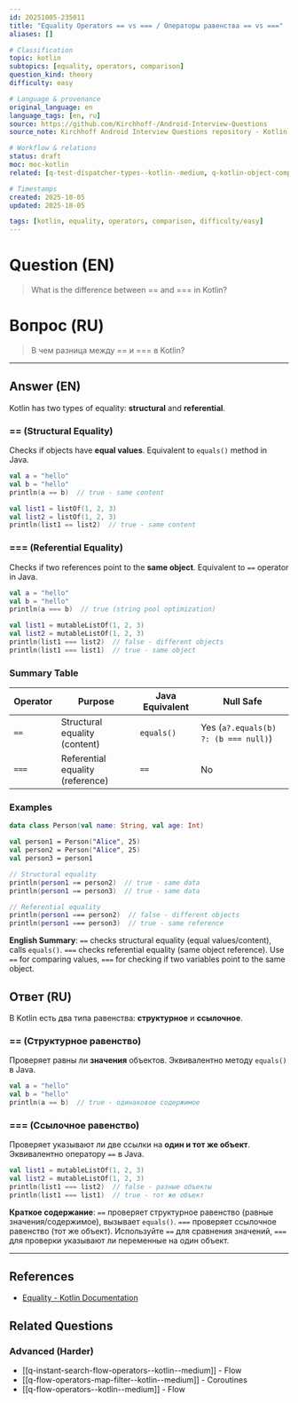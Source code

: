 ```yaml
---
id: 20251005-235011
title: "Equality Operators == vs === / Операторы равенства == vs ==="
aliases: []

# Classification
topic: kotlin
subtopics: [equality, operators, comparison]
question_kind: theory
difficulty: easy

# Language & provenance
original_language: en
language_tags: [en, ru]
source: https://github.com/Kirchhoff-/Android-Interview-Questions
source_note: Kirchhoff Android Interview Questions repository - Kotlin Batch 2

# Workflow & relations
status: draft
moc: moc-kotlin
related: [q-test-dispatcher-types--kotlin--medium, q-kotlin-object-companion-object--programming-languages--easy, q-kotlin-favorite-features--programming-languages--easy]

# Timestamps
created: 2025-10-05
updated: 2025-10-05

tags: [kotlin, equality, operators, comparison, difficulty/easy]
---
```

# Question (EN)
> What is the difference between == and === in Kotlin?
# Вопрос (RU)
> В чем разница между == и === в Kotlin?

---

## Answer (EN)

Kotlin has two types of equality: **structural** and **referential**.

### == (Structural Equality)

Checks if objects have **equal values**. Equivalent to `equals()` method in Java.

```kotlin
val a = "hello"
val b = "hello"
println(a == b)  // true - same content

val list1 = listOf(1, 2, 3)
val list2 = listOf(1, 2, 3)
println(list1 == list2)  // true - same content
```

### === (Referential Equality)

Checks if two references point to the **same object**. Equivalent to `==` operator in Java.

```kotlin
val a = "hello"
val b = "hello"
println(a === b)  // true (string pool optimization)

val list1 = mutableListOf(1, 2, 3)
val list2 = mutableListOf(1, 2, 3)
println(list1 === list2)  // false - different objects
println(list1 === list1)  // true - same object
```

### Summary Table

| Operator | Purpose | Java Equivalent | Null Safe |
|----------|---------|-----------------|-----------|
| `==` | Structural equality (content) | `equals()` | Yes (`a?.equals(b) ?: (b === null)`) |
| `===` | Referential equality (reference) | `==` | No |

### Examples

```kotlin
data class Person(val name: String, val age: Int)

val person1 = Person("Alice", 25)
val person2 = Person("Alice", 25)
val person3 = person1

// Structural equality
println(person1 == person2)  // true - same data
println(person1 == person3)  // true - same data

// Referential equality
println(person1 === person2)  // false - different objects
println(person1 === person3)  // true - same reference
```

**English Summary**: `==` checks structural equality (equal values/content), calls `equals()`. `===` checks referential equality (same object reference). Use `==` for comparing values, `===` for checking if two variables point to the same object.

## Ответ (RU)

В Kotlin есть два типа равенства: **структурное** и **ссылочное**.

### == (Структурное равенство)

Проверяет равны ли **значения** объектов. Эквивалентно методу `equals()` в Java.

```kotlin
val a = "hello"
val b = "hello"
println(a == b)  // true - одинаковое содержимое
```

### === (Ссылочное равенство)

Проверяет указывают ли две ссылки на **один и тот же объект**. Эквивалентно оператору `==` в Java.

```kotlin
val list1 = mutableListOf(1, 2, 3)
val list2 = mutableListOf(1, 2, 3)
println(list1 === list2)  // false - разные объекты
println(list1 === list1)  // true - тот же объект
```

**Краткое содержание**: `==` проверяет структурное равенство (равные значения/содержимое), вызывает `equals()`. `===` проверяет ссылочное равенство (тот же объект). Используйте `==` для сравнения значений, `===` для проверки указывают ли переменные на один объект.

---

## References
- [Equality - Kotlin Documentation](https://kotlinlang.org/docs/reference/equality.html)

## Related Questions

### Advanced (Harder)
- [[q-instant-search-flow-operators--kotlin--medium]] - Flow
- [[q-flow-operators-map-filter--kotlin--medium]] - Coroutines
- [[q-flow-operators--kotlin--medium]] - Flow
